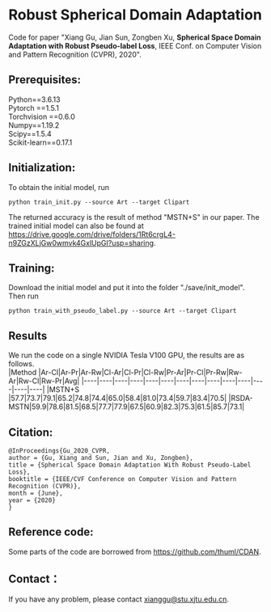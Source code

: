 # Robust Spherical Domain Adaptation
Code for paper "Xiang Gu, Jian Sun, Zongben Xu, **Spherical Space Domain Adaptation with Robust Pseudo-label Loss**, IEEE Conf. on Computer Vision and Pattern Recognition (CVPR), 2020".
## Prerequisites:
Python==3.6.13 <br>
Pytorch ==1.5.1 <br>
Torchvision ==0.6.0 <br>
Numpy==1.19.2 <br>
Scipy==1.5.4 <br>
Scikit-learn==0.17.1 <br>
## Initialization:
To obtain the initial model, run 
```
python train_init.py --source Art --target Clipart
```
The returned accuracy is the result of method "MSTN+S" in our paper. The trained initial model can also be found at https://drive.google.com/drive/folders/1Rt6crgL4-n9ZGzXLjGw0wmvk4GxlUpGI?usp=sharing.
## Training:
Download the initial model and put it into the folder "./save/init_model". Then run
```
python train_with_pseudo_label.py --source Art --target Clipart
```
## Results
We run the code on a single NVIDIA Tesla V100 GPU, the results are as follows.<br>
|Method |Ar-Cl|Ar-Pr|Ar-Rw|Cl-Ar|Cl-Pr|Cl-Rw|Pr-Ar|Pr-Cl|Pr-Rw|Rw-Ar|Rw-Cl|Rw-Pr|Avg|
|----|----|----|----|----|----|----|----|----|----|----|----|----|----|
|MSTN+S   |57.7|73.7|79.1|65.2|74.8|74.4|65.0|58.4|81.0|73.4|59.7|83.4|70.5|
|RSDA-MSTN|59.9|78.6|81.5|68.5|77.7|77.9|67.5|60.9|82.3|75.3|61.5|85.7|73.1|<br>
## Citation:
```
@InProceedings{Gu_2020_CVPR,
author = {Gu, Xiang and Sun, Jian and Xu, Zongben},
title = {Spherical Space Domain Adaptation With Robust Pseudo-Label Loss},
booktitle = {IEEE/CVF Conference on Computer Vision and Pattern Recognition (CVPR)},
month = {June},
year = {2020}
}
```
## Reference code:
Some parts of the code are borrowed from https://github.com/thuml/CDAN.
## Contact：
If you have any problem, please contact xianggu@stu.xjtu.edu.cn.
